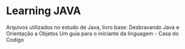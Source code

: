 # Learning JAVA

Arquivos utilizados no estudo de Java, livro base: Desbravando Java e Orientação a Objetos Um guia para o iniciante da linguagem - Casa do Codigo